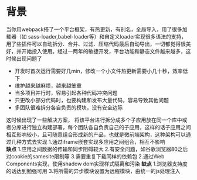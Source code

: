 # 背景
当你用webpack搭了一个平台框架，有热更新，有别名，全局导入，用了很多加载器（如 sass-loader,babel-loader等）和自定义loader实现很多语法的支持，用了些插件可以自动拆分、合并、过滤、压缩代码最后自动导出，一切都觉得很美好，并开始投入使用。经过一两年的敏捷开发，平台功能和静态文件越来越多，这时候出现问题了
- 开发时首次运行需要好几min，修改一个小文件热更新需要小几十秒，效率低下
- 维护越来越麻烦，越来越笨重
- 当多项目并行时，容易引起各种代码冲突问题
- 只更改小部分代码时，也要构建和发布大量代码，容易导致其他问题
- 多团队很难拆分各自负责的模块，没有安全边际

这时候出现了一些解决方案， 将该平台进行拆分成多个子应用放在同一个库中或者分库进行独立构建部署，每个团队各自负责自己的子应用，这样的话子应用之间相互影响较小，且可随意组合形成新的产品，也就是微前端架构，这种架构可以通过几种方式去实现
1.通过iframe嵌套实现多应用之间组合，相互不影响<br>
  **缺点** 
  1.应用之间数据的传输和同步阻碍较大
  2.有安全问题，如谷歌浏览器80之后对cookie的samesite限制等
  3.需要重复下载同样的依赖包
2.通过Web Components实现，使用shadow dom实现样式隔离和污染
  **缺点** 
  1.浏览器支持度的话达到勉强可用
3.将所需的异步模块设置为远程模块，由统一的js处理注入  
